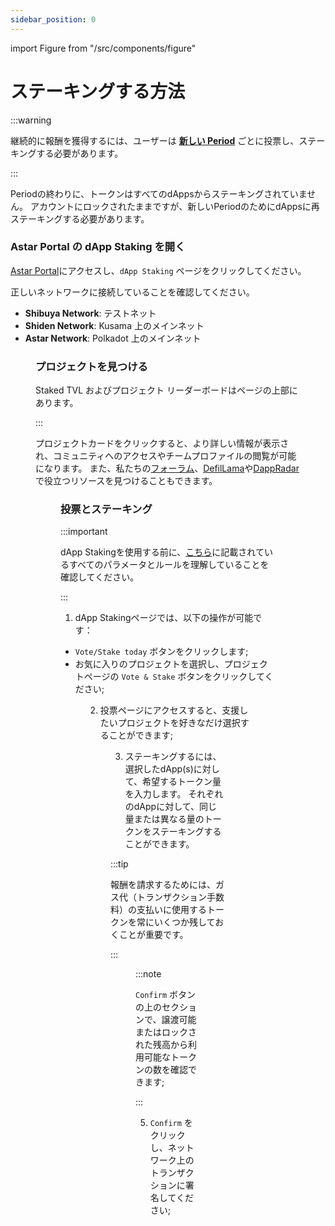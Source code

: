 ```yaml
---
sidebar_position: 0
---
```


import Figure from "/src/components/figure"

# ステーキングする方法

:::warning

継続的に報酬を獲得するには、ユーザーは **[新しい Period](/docs/use/dapp-staking/for-stakers/#periods-subperiods--eras)** ごとに投票し、ステーキングする必要があります。

:::

Periodの終わりに、トークンはすべてのdAppsからステーキングされていません。 アカウントにロックされたままですが、新しいPeriodのためにdAppsに再ステーキングする必要があります。

### Astar Portal の dApp Staking を開く

[Astar Portal](https://portal.astar.network/astar/dapp-staking/discover)にアクセスし、`dApp Staking` ページをクリックしてください。

正しいネットワークに接続していることを確認してください。

- **Shibuya Network**: テストネット
- **Shiden Network**: Kusama 上のメインネット
- **Astar Network**: Polkadot 上のメインネット

<Figure src={require('/docs/use/dapp-staking/for-stakers/img/Networks.png').default } width="100%" />

### プロジェクトを見つける



Staked TVL およびプロジェクト リーダーボードはページの上部にあります。

:::

プロジェクトカードをクリックすると、より詳しい情報が表示され、コミュニティへのアクセスやチームプロファイルの閲覧が可能になります。 また、私たちの[フォーラム](https://forum.astar.network/)、[DefilLama](https://defillama.com/)や[DappRadar](https://dappladar.com/)で役立つリソースを見つけることもできます。

<Figure src={require('/docs/use/dapp-staking/for-stakers/img/Projects_page.png').default } width="100%" />

### 投票とステーキング

:::important

dApp Stakingを使用する前に、[こちら](/docs/use/dapp-staking/for-stakers/)に記載されているすべてのパラメータとルールを理解していることを確認してください。

:::

1. dApp Stakingページでは、以下の操作が可能です：

- `Vote/Stake today` ボタンをクリックします;
- お気に入りのプロジェクトを選択し、プロジェクトページの `Vote & Stake` ボタンをクリックしてください;

<Figure src={require('/docs/use/dapp-staking/for-stakers/img/Vote_Page.png').default } width="100%" />

2. 投票ページにアクセスすると、支援したいプロジェクトを好きなだけ選択することができます;

<Figure src={require('/docs/use/dapp-staking/for-stakers/img/Staking_Page.png').default } width="85%" />

3. ステーキングするには、選択したdApp(s)に対して、希望するトークン量を入力します。 それぞれのdAppに対して、同じ量または異なる量のトークンをステーキングすることができます。

:::tip

報酬を請求するためには、ガス代（トランザクション手数料）の支払いに使用するトークンを常にいくつか残しておくことが重要です。

:::

<Figure src={require('/docs/use/dapp-staking/for-stakers/img/Staking_Page_2.png').default } width="85%" />

:::note

`Confirm` ボタンの上のセクションで、譲渡可能またはロックされた残高から利用可能なトークンの数を確認できます;

:::

5. `Confirm` をクリックし、ネットワーク上のトランザクションに署名してください;
